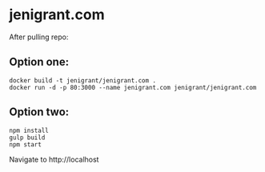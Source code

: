 # jenigrant.com

After pulling repo:

## Option one: 
	docker build -t jenigrant/jenigrant.com .
	docker run -d -p 80:3000 --name jenigrant.com jenigrant/jenigrant.com

## Option two:
	npm install
	gulp build
	npm start

Navigate to http://localhost
